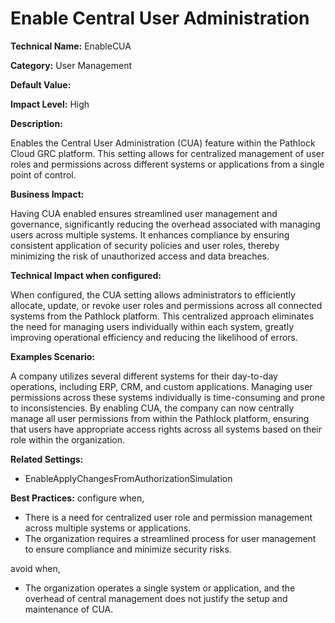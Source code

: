 # Enable Central User Administration

**Technical Name:** EnableCUA

**Category:** User Management

**Default Value:**

**Impact Level:** High

**Description:**

Enables the Central User Administration (CUA) feature within the Pathlock Cloud GRC platform. This setting allows for centralized management of user roles and permissions across different systems or applications from a single point of control.

**Business Impact:**

Having CUA enabled ensures streamlined user management and governance, significantly reducing the overhead associated with managing users across multiple systems. It enhances compliance by ensuring consistent application of security policies and user roles, thereby minimizing the risk of unauthorized access and data breaches.

**Technical Impact when configured:**

When configured, the CUA setting allows administrators to efficiently allocate, update, or revoke user roles and permissions across all connected systems from the Pathlock platform. This centralized approach eliminates the need for managing users individually within each system, greatly improving operational efficiency and reducing the likelihood of errors.

**Examples Scenario:**

A company utilizes several different systems for their day-to-day operations, including ERP, CRM, and custom applications. Managing user permissions across these systems individually is time-consuming and prone to inconsistencies. By enabling CUA, the company can now centrally manage all user permissions from within the Pathlock platform, ensuring that users have appropriate access rights across all systems based on their role within the organization.

**Related Settings:**

- EnableApplyChangesFromAuthorizationSimulation

**Best Practices:** configure when,

- There is a need for centralized user role and permission management across multiple systems or applications.
- The organization requires a streamlined process for user management to ensure compliance and minimize security risks.

avoid when,

- The organization operates a single system or application, and the overhead of central management does not justify the setup and maintenance of CUA.